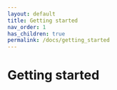 ```yaml
---
layout: default
title: Getting started
nav_order: 1
has_children: true
permalink: /docs/getting_started
---
```


# Getting started

